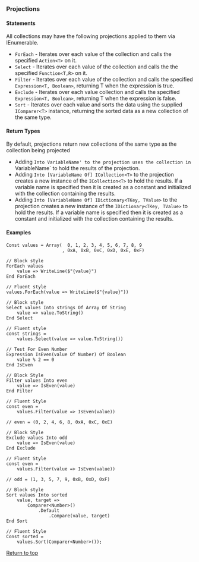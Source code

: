 <a name="Projections"></a>

### Projections

#### Statements

All collections may have the following projections applied
to them via IEnumerable<T>.

* `ForEach` - Iterates over each value of the collection and calls
    the specified `Action<T>` on it.
* `Select` - Iterates over each value of the collection and calls the 
    the specified `Function<T,R>` on it.
* `Filter` - Iterates over each value of the collection and calls the 
    specified `Expression<T, Boolean>`, returning T when the expression is true.
* `Exclude` - Iterates over each value collection and calls the specified
    `Expression<T, Boolean>`, returning T when the expression is false.
* `Sort` - Iterates over each value and sorts the data using the supplied 
    `IComparer<T>` instance, returning the sorted data as a new collection of the
    same type.

#### Return Types

By default, projections return new collections of the same type as the 
    collection being projected

* Adding `Into VariableName' to the projection uses the collection in `VariableName`
    to hold the results of the projection.
* Adding `Into [VariableName Of] ICollection<T>` to the projection creates a new instance of 
    the `ICollection<T>` to hold the results.  If a variable name is specified then it is created as a constant and initialized with the collection containing the results.
* Adding `Into [VariableName Of] IDictionary<TKey, TValue>` to the projection creates a new instance of
    the `IDictionary<TKey, TValue>` to hold the results.  If a variable name is specified then it is created as a constant and initialized with the collection containing the results.

#### Examples

```pattern
Const values = Array(  0, 1, 2, 3, 4, 5, 6, 7, 8, 9
                     , 0xA, 0xB, 0xC, 0xD, 0xE, 0xF)

// Block style
ForEach values
    value => WriteLine($"{value}")
End ForEach

// Fluent style
values.ForEach(value => WriteLine($"{value}"))

// Block style
Select values Into strings Of Array Of String
    value => value.ToString()
End Select

// Fluent style
const strings =
    values.Select(value => value.ToString())

// Test For Even Number
Expression IsEven(value Of Number) Of Boolean
    value % 2 == 0
End IsEven

// Block Style
Filter values Into even
    value => IsEven(value)
End Filter

// Fluent Style
const even = 
    values.Filter(value => IsEven(value))

// even = (0, 2, 4, 6, 8, 0xA, 0xC, 0xE)

// Block Style
Exclude values Into odd
    value => IsEven(value)
End Exclude

// Fluent Style
const even = 
    values.Filter(value => IsEven(value))

// odd = (1, 3, 5, 7, 9, 0xB, 0xD, 0xF)

// Block style
Sort values Into sorted
    value, target => 
        Comparer<Number>()
            .Default
                .Compare(value, target)
End Sort

// Fluent Style
Const sorted =
    values.Sort(Comparer<Number>());

```

[Return to top](#pattern-programming-language)
